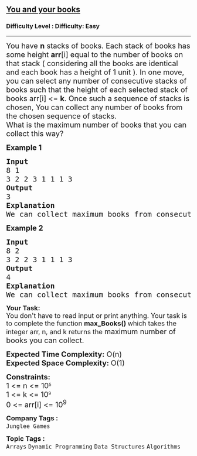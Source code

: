 <h2><a href="https://www.geeksforgeeks.org/problems/you-and-your-books/1?page=1&category=Arrays&difficulty=Easy&status=unsolved&sortBy=submissions">You and your books</a></h2><h3>Difficulty Level : Difficulty: Easy</h3><hr><div class="problems_problem_content__Xm_eO"><p><span style="font-size: 20px;">You have <strong>n</strong> stacks of books. Each stack of books has some height <strong>arr</strong>[i] equal to the number of books on that stack ( considering all the books are identical and each book has a height of 1 unit ). In one move, you can select any number of consecutive stacks of books such that the height of each selected stack of books arr[i] &lt;= <strong>k</strong>. Once such a sequence of stacks is chosen, You can collect any number of books from the chosen sequence of stacks.<br>What is the maximum number of books that you can collect this way?</span></p>
<p><strong><span style="font-size: 20px;">Example 1</span></strong></p>
<pre><span style="font-size: 20px;"><strong>Input</strong><br>8 1<br>3 2 2 3 1 1 1 3<br><strong>Output</strong><br>3<br></span><span style="font-size: 20px;"><strong>Explanation&nbsp;</strong></span><span style="font-size: 20px;"><br>We can collect maximum books from consecutive stacks numbered 5, 6, and 7 having height less than equal to K.</span></pre>
<p><strong><span style="font-size: 20px;">Example 2</span></strong></p>
<pre><span style="font-size: 20px;"><strong>Input</strong><br>8 2<br>3 2 2 3 1 1 1 3<br><strong>Output</strong><br>4<br></span><span style="font-size: 20px;"><strong>Explanation</strong><br>We can collect maximum books from consecutive stacks numbered 2 and 3 having height less than equal to K.</span></pre>
<p><strong><span style="font-size: 18px;">Your Task:</span></strong><br><span style="font-size: 18px;"><span style="font-size: 18px;">You don't have to read input or print anything. Your task is to complete the function&nbsp;<strong>max_Books</strong></span><strong style="font-size: 18px;">() </strong><span style="font-size: 18px;">which takes the integer arr, n, and k</span><span style="font-size: 18px;"> returns the </span></span><span style="font-size: 20px; font-family: -apple-system, BlinkMacSystemFont, 'Segoe UI', Roboto, Oxygen, Ubuntu, Cantarell, 'Open Sans', 'Helvetica Neue', sans-serif;">maximum number of books you can collect.</span></p>
<p><span style="font-size: 20px; font-family: -apple-system, BlinkMacSystemFont, 'Segoe UI', Roboto, Oxygen, Ubuntu, Cantarell, 'Open Sans', 'Helvetica Neue', sans-serif;"><strong>Expected Time Complexity:</strong>&nbsp;O(n)<br><strong>Expected Space Complexity:&nbsp;</strong>O(1)</span></p>
<p><strong style="font-size: 20px;">Constraints:</strong><br style="font-size: 20px;"><span style="font-size: 20px;">1 &lt;= n &lt;=&nbsp;</span><span style="font-size: 20px;">10</span><sup>5</sup><br style="font-size: 20px;"><span style="font-size: 20px;">1 &lt;= k &lt;=&nbsp;</span><span style="font-size: 20px;">10</span><sup>9</sup><br style="font-size: 20px;"><span style="font-size: 20px;">0 &lt;= arr[i] &lt;= 10<sup>9</sup></span></p></div><p><span style=font-size:18px><strong>Company Tags : </strong><br><code>Junglee Games</code>&nbsp;<br><p><span style=font-size:18px><strong>Topic Tags : </strong><br><code>Arrays</code>&nbsp;<code>Dynamic Programming</code>&nbsp;<code>Data Structures</code>&nbsp;<code>Algorithms</code>&nbsp;